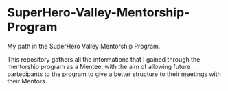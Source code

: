 # SuperHero-Valley-Mentorship-Program
My path in the SuperHero Valley Mentorship Program.

This repository gathers all the informations that I gained through the mentorship program as a Mentee, with the aim of allowing future partecipants to the program to give a better structure to their meetings with their Mentors.
